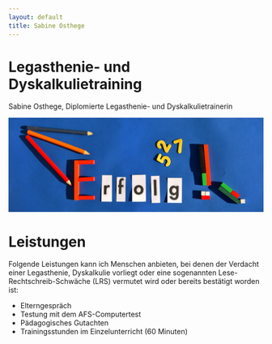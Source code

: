 ```yaml
---
layout: default
title: Sabine Osthege
---
```


# Legasthenie- und Dyskalkulietraining

Sabine Osthege, Diplomierte Legasthenie- und Dyskalkulietrainerin

<img src="img/banner-bg.jpg" class="img-responsive" alt="alternativtext">


# Leistungen
Folgende Leistungen kann ich Menschen anbieten, bei denen der Verdacht einer Legasthenie, Dyskalkulie vorliegt oder eine sogenannten Lese-Rechtschreib-Schwäche (LRS) vermutet wird oder bereits bestätigt worden ist:

+ Elterngespräch
+ Testung mit dem AFS-Computertest
+ Pädagogisches Gutachten
+ Trainingsstunden im Einzelunterricht (60 Minuten)

